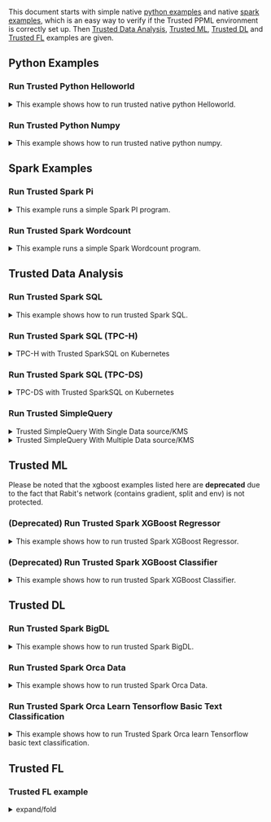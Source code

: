 This document starts with simple native [python examples](#python-examples) and native [spark examples](#spark-examples), which is an easy way to verify if the Trusted PPML environment is correctly set up. Then [Trusted Data Analysis](#trusted-data-analysis), [Trusted ML](#trusted-ml), [Trusted DL](#trusted-dl) and [Trusted FL](#trusted-fl) examples are given.

## Python Examples
### Run Trusted Python Helloworld
<details><summary>This example shows how to run trusted native python Helloworld.</summary>


Run the script to run trusted Python Helloworld:

```bash
bash work/start-scripts/start-python-helloworld-sgx.sh
```

Open another terminal and check the log:

```bash
sudo docker exec -it spark-local cat /ppml/trusted-big-data-ml/test-helloworld-sgx.log | egrep "Hello World"
```

The result should look something like this:

> Hello World
</details>

### Run Trusted Python Numpy
<details><summary>This example shows how to run trusted native python numpy.</summary>


Run the script to run trusted Python Numpy:

```bash
bash work/start-scripts/start-python-numpy-sgx.sh
```

Open another terminal and check the log:

```bash
sudo docker exec -it spark-local cat /ppml/trusted-big-data-ml/test-numpy-sgx.log | egrep "numpy.dot"
```

The result should look something like this:

>  numpy.dot: 0.034211914986371994 sec
</details>

## Spark Examples
### Run Trusted Spark Pi
<details><summary>This example runs a simple Spark PI program.</summary>


Run the script to run trusted Spark Pi:

```bash
bash work/start-scripts/start-spark-local-pi-sgx.sh
```

Open another terminal and check the log:

```bash
sudo docker exec -it spark-local cat /ppml/trusted-big-data-ml/test-pi-sgx.log | egrep "roughly"
```

The result should look something like this:

> Pi is roughly 3.146760
#### mode * 4
</details>


### Run Trusted Spark Wordcount
<details><summary>This example runs a simple Spark Wordcount program.</summary>


Run the script to run trusted Spark Wordcount:

```bash
bash work/start-scripts/start-spark-local-wordcount-sgx.sh
```

Open another terminal and check the log:

```bash
sudo docker exec -it spark-local cat /ppml/trusted-big-data-ml/test-wordcount-sgx.log | egrep "print"
```

The result should look something like this:

> print("Hello: 1
>
> print(sys.path);: 1
#### spark local & k8s
</details>

## Trusted Data Analysis
### Run Trusted Spark SQL
<details><summary>This example shows how to run trusted Spark SQL.</summary>

  
First, make sure that the paths of resource in `/ppml/trusted-big-data-ml/work/spark-2.4.6/examples/src/main/python/sql/basic.py` are the same as the paths of `people.json`  and `people.txt`.

Run the script to run trusted Spark SQL:

```bash
bash work/start-scripts/start-spark-local-sql-sgx.sh
```

Open another terminal and check the log:

```bash
sudo docker exec -it spark-local cat /ppml/trusted-big-data-ml/test-sql-basic-sgx.log | egrep "Justin"
```

The result should look something like this:

>| 19| Justin|
>
>| Justin|
>
>| Justin| 20|
>
>| 19| Justin|
>
>| 19| Justin|
>
>| 19| Justin|
>
>Name: Justin
>
>| Justin|
</details>

### Run Trusted Spark SQL (TPC-H)
<details><summary>TPC-H with Trusted SparkSQL on Kubernetes</summary>
https://bigdl.readthedocs.io/en/latest/doc/PPML/QuickStart/tpc-h_with_sparksql_on_k8s.html
</details>


### Run Trusted Spark SQL (TPC-DS)
<details><summary>TPC-DS with Trusted SparkSQL on Kubernetes</summary>
https://bigdl.readthedocs.io/en/latest/doc/PPML/QuickStart/tpc-ds_with_sparksql_on_k8s.html
</details>


### Run Trusted SimpleQuery
<details><summary>Trusted SimpleQuery With Single Data source/KMS</summary>

spark native mode
<p align="left">
  <img src="https://user-images.githubusercontent.com/61072813/174703141-63209559-05e1-4c4d-b096-6b862a9bed8a.png" alt="data lifecycle" width='250px' />
</p>

```
bash bigdl-ppml-submit.sh \
        --sgx-enabled false \
        --master local[2] \
        --driver-memory 32g \
        --driver-cores 8 \
        --executor-memory 32g \
        --executor-cores 8 \
        --num-executors 2 \
        --name simplequery \
        --verbose \
        --class com.intel.analytics.bigdl.ppml.examples.SimpleQuerySparkExample \
        --jars local://$SPARK_HOME/examples/jars/scopt_2.12-3.7.1.jar,local://$BIGDL_HOME/jars/bigdl-dllib-spark_3.1.2-2.1.0-SNAPSHOT.jar \
        local://$BIGDL_HOME/jars/bigdl-ppml-spark_3.1.2-2.1.0-SNAPSHOT.jar \
        --inputPath /ppml/trusted-big-data-ml/work/data/ppml_e2e_demo/input_data/ \
        --outputPath /ppml/trusted-big-data-ml/work/data/ppml_e2e_demo/input_data/people.csv.encrypted.decrypted1 \
        --inputPartitionNum 8 \
        --outputPartitionNum 8 \
        --inputEncryptModeValue AES/CBC/PKCS5Padding \
        --outputEncryptModeValue AES/CBC/PKCS5Padding \
        --primaryKeyPath /ppml/trusted-big-data-ml/work/data/ppml_e2e_demo/key/ehsm_encrypted_primary_key \
        --dataKeyPath /ppml/trusted-big-data-ml/work/data/ppml_e2e_demo/key/ehsm_encrypted_data_key \
        --kmsType EHSMKeyManagementService \
        --kmsServerIP kms_server_ip \
        --kmsServerPort kms_server_port \
        --ehsmAPPID appid \
        --ehsmAPIKEY apikey
```

spark native mode, sgx enabled
<p align="left">
  <img src="https://user-images.githubusercontent.com/61072813/174703165-2afc280d-6a3d-431d-9856-dd5b3659214a.png" alt="data lifecycle" width='250px' />
</p>

```
bash bigdl-ppml-submit.sh \
        --master local[2] \
        --sgx-enabled true \
        --sgx-driver-jvm-memory 12g \
        --sgx-executor-jvm-memory 12g \
        --driver-memory 32g \
        --driver-cores 8 \
        --executor-memory 32g \
        --executor-cores 8 \
        --num-executors 2 \
        --name simplequery \
        --verbose \
        --class com.intel.analytics.bigdl.ppml.examples.SimpleQuerySparkExample \
        --jars local://$SPARK_HOME/examples/jars/scopt_2.12-3.7.1.jar,local://$BIGDL_HOME/jars/bigdl-dllib-spark_3.1.2-2.1.0-SNAPSHOT.jar \
        local://$BIGDL_HOME/jars/bigdl-ppml-spark_3.1.2-2.1.0-SNAPSHOT.jar \
        --inputPath /ppml/trusted-big-data-ml/work/data/ppml_e2e_demo/input_data/ \
        --outputPath /ppml/trusted-big-data-ml/work/data/ppml_e2e_demo/input_data/people.csv.encrypted.decrypted1 \
        --inputPartitionNum 8 \
        --outputPartitionNum 8 \
        --inputEncryptModeValue AES/CBC/PKCS5Padding \
        --outputEncryptModeValue AES/CBC/PKCS5Padding \
        --primaryKeyPath /ppml/trusted-big-data-ml/work/data/ppml_e2e_demo/key/ehsm_encrypted_primary_key \
        --dataKeyPath /ppml/trusted-big-data-ml/work/data/ppml_e2e_demo/key/ehsm_encrypted_data_key \
        --kmsType EHSMKeyManagementService \
        --kmsServerIP kms_server_ip \
        --kmsServerPort kms_server_port \
        --ehsmAPPID appid \
        --ehsmAPIKEY apikey
```

k8s client mode, sgx enabled
<p align="left">
  <img src="https://user-images.githubusercontent.com/61072813/174703216-70588315-7479-4b6c-9133-095104efc07d.png" alt="data lifecycle" width='500px' />
</p>

```
bash bigdl-ppml-submit.sh \
        --master $RUNTIME_SPARK_MASTER \
        --deploy-mode client \
        --sgx-enabled true \
        --sgx-driver-jvm-memory 12g \
        --sgx-executor-jvm-memory 12g \
        --driver-memory 32g \
        --driver-cores 4 \
        --executor-memory 32g \
        --executor-cores 4 \
        --conf spark.kubernetes.container.image=$RUNTIME_K8S_SPARK_IMAGE \
        --num-executors 2 \
        --conf spark.cores.max=8 \
        --name simplequery \
        --verbose \
        --class com.intel.analytics.bigdl.ppml.examples.SimpleQuerySparkExample \
        --jars local://$SPARK_HOME/examples/jars/scopt_2.12-3.7.1.jar,local://$BIGDL_HOME/jars/bigdl-dllib-spark_3.1.2-2.1.0-SNAPSHOT.jar \
        local://$BIGDL_HOME/jars/bigdl-ppml-spark_3.1.2-2.1.0-SNAPSHOT.jar \
        --inputPath /ppml/trusted-big-data-ml/work/data/ppml_e2e_demo/input_data/ \
        --outputPath /ppml/trusted-big-data-ml/work/data/ppml_e2e_demo/input_data/people.csv.encrypted.decrypted1 \
        --inputPartitionNum 8 \
        --outputPartitionNum 8 \
        --inputEncryptModeValue AES/CBC/PKCS5Padding \
        --outputEncryptModeValue AES/CBC/PKCS5Padding \
        --primaryKeyPath /ppml/trusted-big-data-ml/work/data/ppml_e2e_demo/key/ehsm_encrypted_primary_key \
        --dataKeyPath /ppml/trusted-big-data-ml/work/data/ppml_e2e_demo/key/ehsm_encrypted_data_key \
        --kmsType EHSMKeyManagementService \
        --kmsServerIP kms_server_ip \
        --kmsServerPort kms_server_port \
        --ehsmAPPID appid \
        --ehsmAPIKEY apikey
```
  
k8s cluster mode, sgx enabled
<p align="left">
  <img src="https://user-images.githubusercontent.com/61072813/174703234-e45b8fe5-9c61-4d17-93ef-6b0c961a2f95.png" alt="data lifecycle" width='500px' />
</p>

```
bash bigdl-ppml-submit.sh \
        --master $RUNTIME_SPARK_MASTER \
        --deploy-mode cluster \
        --sgx-enabled true \
        --sgx-driver-jvm-memory 12g \
        --sgx-executor-jvm-memory 12g \
        --driver-memory 32g \
        --driver-cores 4 \
        --executor-memory 32g \
        --executor-cores 4 \
        --conf spark.kubernetes.container.image=$RUNTIME_K8S_SPARK_IMAGE \
        --num-executors 2 \
        --conf spark.cores.max=8 \
        --name simplequery \
        --verbose \
        --class com.intel.analytics.bigdl.ppml.examples.SimpleQuerySparkExample \
        --jars local://$SPARK_HOME/examples/jars/scopt_2.12-3.7.1.jar,local://$BIGDL_HOME/jars/bigdl-dllib-spark_3.1.2-2.1.0-SNAPSHOT.jar \
        local://$BIGDL_HOME/jars/bigdl-ppml-spark_3.1.2-2.1.0-SNAPSHOT.jar \
        --inputPath /ppml/trusted-big-data-ml/work/data/ppml_e2e_demo/input_data/ \
        --outputPath /ppml/trusted-big-data-ml/work/data/ppml_e2e_demo/input_data/people.csv.encrypted.decrypted1 \
        --inputPartitionNum 8 \
        --outputPartitionNum 8 \
        --inputEncryptModeValue AES/CBC/PKCS5Padding \
        --outputEncryptModeValue AES/CBC/PKCS5Padding \
        --primaryKeyPath /ppml/trusted-big-data-ml/work/data/ppml_e2e_demo/key/ehsm_encrypted_primary_key \
        --dataKeyPath /ppml/trusted-big-data-ml/work/data/ppml_e2e_demo/key/ehsm_encrypted_data_key \
        --kmsType EHSMKeyManagementService \
        --kmsServerIP kms_server_ip \
        --kmsServerPort kms_server_port \
        --ehsmAPPID appid \
        --ehsmAPIKEY apikey
```
</details>

<details><summary>Trusted SimpleQuery With Multiple Data source/KMS</summary>

If you have multiple data sources that use different keys, you can also use the `initPPMLContextMultiKMS` method to initialize PPML Context with support for multiple Key Management Systems and data sources.   

You just need to submit the configurations for the KMS and data sources in a manner similar to the following example.

For ***KMS***, you should first submit the number of kms `spark.bigdl.kms.multikms.instance`, then submit parameters for every KMS.
 - Firstly, submit `spark.bigdl.kms.multikms.instance` \
 **spark.bigdl.kms.multikms.instance**  num of your kms

 - Then, submit configurations for each individual kms, `type` and `name` should be specified for every kms. \
 **{i}** means it is a configuration for ith KMS \
 **spark.bigdl.kms.multikms.type{i}:**  KMS type of this KMS \
 **spark.bigdl.kms.multikms.name{i}:**  name of this KMS

There are also their own unique parameters to be specified for different kinds of KMS. 

 - For a simple KMS \
 **spark.bigdl.kms.multikms.simple.id{i}:**  simple KMS APPIP  \
 **spark.bigdl.kms.multikms.simple.key{i}:**  simple KMS APIKEY

 - for an EHSM KMS \
 **spark.bigdl.kms.multikms.ehs.ip{i}:**  ehsm ip \
 **spark.bigdl.kms.multikms.ehs.port{i}:**  ehsm port \
 **spark.bigdl.kms.multikms.ehs.id{i}:**  ehsm APPID \
 **spark.bigdl.kms.multikms.ehs.key{i}:**  ehsm APIKEY 

 - for an Azure KMS \
 **spark.bigdl.kms.multikms.azure.vault{i}:** azure KMS KeyVault \
 **spark.bigdl.kms.multikms.azure.clientId{i}:** azure KMS clientId


For ***data sources***, you should first submit the number of data sources `spark.bigdl.kms.datasource.instance`

 - Firstly, submit the number of data sources \
 **spark.bigdl.kms.datasource.instance** = num of your data sources

 - Then submit the configurations for each data source in turn.\
 **{i}** means it is a configuration for ith data source \
 **spark.bigdl.kms.datasource{i}.name:** name of this data source \
 **spark.bigdl.kms.datasource{i}.kms:**  KMS to be used. Should match a KMS name registered previously  \
 **spark.bigdl.kms.datasource{i}.inputpath:** input path of this data source \
 **spark.bigdl.kms.datasource{i}.outputpath:** output path of this data source \
 **spark.bigdl.kms.datasource{i}.primary:** primary key path of this data source \
 **spark.bigdl.kms.datasource{i}.data:** data key path of this data source 


local mode

![MultiKMS1](https://user-images.githubusercontent.com/108786898/210043386-34ec9aba-ed13-4c2e-95e8-3f91ea076647.png)


```bash 
export SimpleAPPID=YOUR_SIMPLE_APPID
export SimpleAPIKEY=YOUR_SIMPLE_APIKEY
export EHSMIP=YOUR_EHSM_IP
export EHSMPORT=YOUR_EHSM_PORT
export EHSMAPPID=YOUR_EHSM_APPID
export EHSMAPIKEY=YOUR_EHSM_APIKEY

bash bigdl-ppml-submit.sh \
    --master local[2] \
    --sgx-enabled false \
    --driver-memory 32g \
    --driver-cores 4 \
    --executor-memory 32g \
    --executor-cores 4 \
    --num-executors 2 \
    --conf spark.cores.max=8 \
    --name simplequeryWithMultiKMS \
    --verbose \
    --class com.intel.analytics.bigdl.ppml.examples.MultiKMSExample \
    --conf spark.network.timeout=10000000 \
    --conf spark.executor.heartbeatInterval=10000000 \
    --conf spark.bigdl.kms.multikms.instance=2 \
    --conf spark.bigdl.kms.multikms.type1=SimpleKeyManagementService \
    --conf spark.bigdl.kms.multikms.name1=simpleKMS \
    --conf spark.bigdl.kms.multikms.simple.id1=${SimpleAPPID} \
    --conf spark.bigdl.kms.multikms.simple.key1=${SimpleAPIKEY} \
    --conf spark.bigdl.kms.multikms.type2=EHSMKeyManagementService \
    --conf spark.bigdl.kms.multikms.name2=EHSM \
    --conf spark.bigdl.kms.multikms.ehs.ip2=${EHSMIP} \
    --conf spark.bigdl.kms.multikms.ehs.port2=${EHSMPORT} \
    --conf spark.bigdl.kms.multikms.ehs.id2=${EHSMAPPID} \
    --conf spark.bigdl.kms.multikms.ehs.key2=${EHSMAPIKEY} \
    --conf spark.bigdl.kms.datasource.instance=1 \
    --conf spark.bigdl.kms.datasource1.kms=simpleKMS \
    --conf spark.bigdl.kms.datasource1.inputpath=/ppml/trusted-big-data-ml/work/data/multiKMSTest/data1/input/people.csv \
    --conf spark.bigdl.kms.datasource1.outputpath=/ppml/trusted-big-data-ml/work/data/multiKMSTest/data1/output/simple_people_output.crc \
    --conf spark.bigdl.kms.datasource1.primary=/ppml/trusted-big-data-ml/work/data/multiKMSTest/data1/keys/primaryKey \
    --conf spark.bigdl.kms.datasource1.data=/ppml/trusted-big-data-ml/work/data/multiKMSTest/data1/keys/dataKey \
    --conf spark.bigdl.kms.datasource1.inputEncryptMode=AES/CBC/PKCS5Padding \
    --conf spark.bigdl.kms.datasource1.outputEncryptMode=AES/CBC/PKCS5Padding \
    --conf spark.bigdl.kms.datasource2.kms=EHSM \
    --conf spark.bigdl.kms.datasource2.inputpath=/ppml/trusted-big-data-ml/work/data/multiKMSTest/data2/input/people.csv \
    --conf spark.bigdl.kms.datasource2.outputpath=/ppml/trusted-big-data-ml/work/data/multiKMSTest/data2/output/ehsm_people_output.crc \
    --conf spark.bigdl.kms.datasource2.primary=/ppml/trusted-big-data-ml/work/data/multiKMSTest/data2/keys/ehsm/encrypted_primary_key \
    --conf spark.bigdl.kms.datasource2.data=/ppml/trusted-big-data-ml/work/data/multiKMSTest/data2/keys/ehsm/encrypted_data_key \
    --conf spark.bigdl.kms.datasource2.inputEncryptMode=AES/CBC/PKCS5Padding \
    --conf spark.bigdl.kms.datasource2.outputEncryptMode=AES/CBC/PKCS5Padding \
    --verbose \
    --jars  /ppml/trusted-big-data-ml/bigdl-ppml-spark_3.1.3-2.2.0-SNAPSHOT-jar-with-dependencies.jar,local:///ppml/trusted-big-data-ml/bigdl-ppml-spark_3.1.3-2.2.0-SNAPSHOT-jar-with-dependencies.jar \
    /ppml/trusted-big-data-ml/bigdl-ppml-spark_3.1.3-2.2.0-SNAPSHOT-jar-with-dependencies.jar 
```

k8s cluster mode

```bash
export SimpleAPPID=YOUR_SIMPLE_APPID
export SimpleAPIKEY=YOUR_SIMPLE_APIKEY
export EHSMIP=YOUR_EHSM_IP
export EHSMPORT=YOUR_EHSM_PORT
export EHSMAPPID=YOUR_EHSM_APPID
export EHSMAPIKEY=YOUR_EHSM_APIKEY
export CONTAINER=YOUR_CONTAINER
export UPLOADPATH=YOUR_UPLOAD_PATH
  
bash bigdl-ppml-submit.sh \
    --master $RUNTIME_SPARK_MASTER \
    --deploy-mode cluster \
    --driver-memory 32g \
    --driver-cores 4 \
    --executor-memory 32g \
    --executor-cores 4 \
    --conf spark.kubernetes.container.image=${CONTAINER} \
    --sgx-enabled false \
    --num-executors 2 \
    --conf spark.cores.max=8 \
    --name simplequeryWithMultiKMS \
    --verbose \
    --conf spark.kubernetes.file.upload.path=${UPLOADPATH} \
    --class com.intel.analytics.bigdl.ppml.examples.MultiKMSExample \
    --conf spark.network.timeout=10000000 \
    --conf spark.executor.heartbeatInterval=10000000 \
    --conf spark.bigdl.kms.multikms.instance=2 \
    --conf spark.bigdl.kms.multikms.type1=SimpleKeyManagementService \
    --conf spark.bigdl.kms.multikms.name1=simpleKMS \
    --conf spark.bigdl.kms.multikms.simple.id1=${SimpleAPPID} \
    --conf spark.bigdl.kms.multikms.simple.key1=${SimpleAPIKEY} \
    --conf spark.bigdl.kms.multikms.type2=EHSMKeyManagementService \
    --conf spark.bigdl.kms.multikms.name2=EHSM \
    --conf spark.bigdl.kms.multikms.ehs.ip2=${EHSMIP} \
    --conf spark.bigdl.kms.multikms.ehs.port2=${EHSMPORT} \
    --conf spark.bigdl.kms.multikms.ehs.id2=${EHSMAPPID} \
    --conf spark.bigdl.kms.multikms.ehs.key2=${EHSMAPIKEY} \
    --conf spark.bigdl.kms.datasource.instance=1 \
    --conf spark.bigdl.kms.datasource1.kms=simpleKMS \
    --conf spark.bigdl.kms.datasource1.inputpath=/ppml/trusted-big-data-ml/work/data/multiKMSTest/data1/input/people.csv \
    --conf spark.bigdl.kms.datasource1.outputpath=/ppml/trusted-big-data-ml/work/data/multiKMSTest/data1/output/simple_people_output.crc \
    --conf spark.bigdl.kms.datasource1.primary=/ppml/trusted-big-data-ml/work/data/multiKMSTest/data1/keys/primaryKey \
    --conf spark.bigdl.kms.datasource1.data=/ppml/trusted-big-data-ml/work/data/multiKMSTest/data1/keys/dataKey \
    --conf spark.bigdl.kms.datasource1.inputEncryptMode=AES/CBC/PKCS5Padding \
    --conf spark.bigdl.kms.datasource1.outputEncryptMode=AES/CBC/PKCS5Padding \
    --conf spark.bigdl.kms.datasource2.kms=EHSM \
    --conf spark.bigdl.kms.datasource2.inputpath=/ppml/trusted-big-data-ml/work/data/multiKMSTest/data2/input/people.csv \
    --conf spark.bigdl.kms.datasource2.outputpath=/ppml/trusted-big-data-ml/work/data/multiKMSTest/data2/output/ehsm_people_output.crc \
    --conf spark.bigdl.kms.datasource2.primary=/ppml/trusted-big-data-ml/work/data/multiKMSTest/data2/keys/ehsm/encrypted_primary_key \
    --conf spark.bigdl.kms.datasource2.data=/ppml/trusted-big-data-ml/work/data/multiKMSTest/data2/keys/ehsm/encrypted_data_key \
    --conf spark.bigdl.kms.datasource2.inputEncryptMode=AES/CBC/PKCS5Padding \
    --conf spark.bigdl.kms.datasource2.outputEncryptMode=AES/CBC/PKCS5Padding \
    --verbose \
    --jars  /ppml/trusted-big-data-ml/bigdl-ppml-spark_3.1.3-2.2.0-SNAPSHOT-jar-with-dependencies.jar,local:///ppml/trusted-big-data-ml/bigdl-ppml-spark_3.1.3-2.2.0-SNAPSHOT-jar-with-dependencies.jar \
    /ppml/trusted-big-data-ml/bigdl-ppml-spark_3.1.3-2.2.0-SNAPSHOT-jar-with-dependencies.jar \
    com.intel.analytics.bigdl.ppml.examples.MultiKMSExample
```
</details>



## Trusted ML 

Please be noted that the xgboost examples listed here are **deprecated** due to the fact that Rabit's network (contains gradient, split and env) is not protected.

### (Deprecated) Run Trusted Spark XGBoost Regressor
<details><summary>This example shows how to run trusted Spark XGBoost Regressor.</summary>


First, make sure that `Boston_Housing.csv` is under `work/data` directory or the same path in the `start-spark-local-xgboost-regressor-sgx.sh`.

Run the script to run trusted Spark XGBoost Regressor and it would take some time to show the final results:

```bash
bash work/start-scripts/start-spark-local-xgboost-regressor-sgx.sh
```

Open another terminal and check the log:

```bash
sudo docker exec -it spark-local cat /ppml/trusted-big-data-ml/test-bigdl-xgboost-regressor-sgx.log | egrep "prediction" -A19
```

The result should look something like this:

> | features|label| prediction|
>
> +--------------------+-----+------------------+
>
> |[41.5292,0.0,18.1...| 8.5| 8.51994514465332|
>
> |[67.9208,0.0,18.1...| 5.0| 5.720333099365234|
>
> |[20.7162,0.0,18.1...| 11.9|10.601168632507324|
>
> |[11.9511,0.0,18.1...| 27.9| 26.19390106201172|
>
> |[7.40389,0.0,18.1...| 17.2|16.112293243408203|
>
> |[14.4383,0.0,18.1...| 27.5|25.952226638793945|
>
> |[51.1358,0.0,18.1...| 15.0| 14.67484188079834|
>
> |[14.0507,0.0,18.1...| 17.2|16.112293243408203|
>
> |[18.811,0.0,18.1,...| 17.9| 17.42863655090332|
>
> |[28.6558,0.0,18.1...| 16.3| 16.0191593170166|
>
> |[45.7461,0.0,18.1...| 7.0| 5.300708770751953|
>
> |[18.0846,0.0,18.1...| 7.2| 6.346951007843018|
>
> |[10.8342,0.0,18.1...| 7.5| 6.571983814239502|
>
> |[25.9406,0.0,18.1...| 10.4|10.235769271850586|
>
> |[73.5341,0.0,18.1...| 8.8| 8.460335731506348|
>
> |[11.8123,0.0,18.1...| 8.4| 9.193297386169434|
>
> |[11.0874,0.0,18.1...| 16.7|16.174896240234375|
>
> |[7.02259,0.0,18.1...| 14.2| 13.38729190826416|
</details>
  
### (Deprecated) Run Trusted Spark XGBoost Classifier
<details><summary>This example shows how to run trusted Spark XGBoost Classifier.</summary>


Before running the example, download the sample dataset from [pima-indians-diabetes](https://raw.githubusercontent.com/jbrownlee/Datasets/master/pima-indians-diabetes.data.csv) dataset. After downloading the dataset, make sure that `pima-indians-diabetes.data.csv` is under `work/data` directory or the same path in the `start-spark-local-xgboost-classifier-sgx.sh`. Replace `path_of_pima_indians_diabetes_csv` with your path of `pima-indians-diabetes.data.csv`.

Run the script to run trusted Spark XGBoost Classifier and it would take some time to show the final results:

```bash
bash start-spark-local-xgboost-classifier-sgx.sh
```

Open another terminal and check the log:

```bash
sudo docker exec -it spark-local cat /ppml/trusted-big-data-ml/test-xgboost-classifier-sgx.log | egrep "prediction" -A7
```

The result should look something like this:

> | f1|  f2| f3| f4|  f5| f6|  f7| f8|label|    rawPrediction|     probability|prediction|
>
> +----+-----+----+----+-----+----+-----+----+-----+--------------------+--------------------+----------+
>
> |11.0|138.0|74.0|26.0|144.0|36.1|0.557|50.0| 1.0|[-0.8209581375122...|[0.17904186248779...|    1.0|
>
> | 3.0|106.0|72.0| 0.0| 0.0|25.8|0.207|27.0| 0.0|[-0.0427864193916...|[0.95721358060836...|    0.0|
>
> | 6.0|117.0|96.0| 0.0| 0.0|28.7|0.157|30.0| 0.0|[-0.2336160838603...|[0.76638391613960...|    0.0|
>
> | 2.0| 68.0|62.0|13.0| 15.0|20.1|0.257|23.0| 0.0|[-0.0315906107425...|[0.96840938925743...|    0.0|
>
> | 9.0|112.0|82.0|24.0| 0.0|28.2|1.282|50.0| 1.0|[-0.7087597250938...|[0.29124027490615...|    1.0|
>
> | 0.0|119.0| 0.0| 0.0| 0.0|32.4|0.141|24.0| 1.0|[-0.4473398327827...|[0.55266016721725...|    0.0|
</details>

## Trusted DL
### Run Trusted Spark BigDL
<details><summary>This example shows how to run trusted Spark BigDL.</summary>


Run the script to run trusted Spark BigDL and it would take some time to show the final results:

```bash
bash work/start-scripts/start-spark-local-bigdl-sgx.sh
```

Open another terminal and check the log:

```bash
sudo docker exec -it spark-local cat /ppml/trusted-big-data-ml/test-bigdl-lenet-sgx.log | egrep "Accuracy"
```

The result should look something like this:

> creating: createTop1Accuracy
>
> 2021-06-18 01:39:45 INFO DistriOptimizer$:180 - [Epoch 1 60032/60000][Iteration 469][Wall Clock 457.926565s] Top1Accuracy is Accuracy(correct: 9488, count: 10000, accuracy: 0.9488)
>
> 2021-06-18 01:46:20 INFO DistriOptimizer$:180 - [Epoch 2 60032/60000][Iteration 938][Wall Clock 845.747782s] Top1Accuracy is Accuracy(correct: 9696, count: 10000, accuracy: 0.9696)
</details>

### Run Trusted Spark Orca Data
<details><summary>This example shows how to run trusted Spark Orca Data.</summary>


Before running the example, download the NYC Taxi dataset in Numenta Anomaly Benchmark from [here](https://raw.githubusercontent.com/numenta/NAB/master/data/realKnownCause/nyc_taxi.csv) for demo. After downloading the dataset, make sure that `nyc_taxi.csv` is under `work/data` directory or the same path in the `start-spark-local-orca-data-sgx.sh`. Replace  `path_of_nyc_taxi_csv` with your path of `nyc_taxi.csv` in the script.

Run the script to run trusted Spark Orca Data and it would take some time to show the final results:

```bash
bash start-spark-local-orca-data-sgx.sh
```

Open another terminal and check the log:

```bash
sudo docker exec -it spark-local cat /ppml/trusted-big-data-ml/test-orca-data-sgx.log | egrep -a "INFO data|Stopping" -A10
```

The result should contain the content look like this:

>INFO data collected: [        timestamp value
>
>0   2014-07-01 00:00:00 10844
>
>1   2014-07-01 00:30:00  8127
>
>2   2014-07-01 01:00:00  6210
>
>3   2014-07-01 01:30:00  4656
>
>4   2014-07-01 02:00:00  3820
>
>...          ...  ...
>
>10315 2015-01-31 21:30:00 24670
>
>10316 2015-01-31 22:00:00 25721
>
>10317 2015-01-31 22:30:00 27309
>
>10318 2015-01-31 23:00:00 26591
>
>\--
>
>INFO data2 collected: [        timestamp value      datetime hours awake
>
>0  2014-07-01 00:00:00 10844 2014-07-01 00:00:00   0   1
>
>1  2014-07-01 00:30:00  8127 2014-07-01 00:30:00   0   1
>
>2  2014-07-01 03:00:00  2369 2014-07-01 03:00:00   3   0
>
>3  2014-07-01 04:30:00  2158 2014-07-01 04:30:00   4   0
>
>4  2014-07-01 05:00:00  2515 2014-07-01 05:00:00   5   0
>
>...         ...  ...         ...  ...  ...
>
>5215 2015-01-31 17:30:00 23595 2015-01-31 17:30:00   17   1
>
>5216 2015-01-31 18:30:00 27286 2015-01-31 18:30:00   18   1
>
>5217 2015-01-31 19:00:00 28804 2015-01-31 19:00:00   19   1
>
>5218 2015-01-31 19:30:00 27773 2015-01-31 19:30:00   19   1
>
>\--
>
>Stopping orca context
</details>

### Run Trusted Spark Orca Learn Tensorflow Basic Text Classification
<details><summary>This example shows how to run Trusted Spark Orca learn Tensorflow basic text classification.</summary>


Run the script to run Trusted Spark Orca learn Tensorflow basic text classification and it would take some time to show the final results. To run this example in standalone mode, replace `-e SGX_MEM_SIZE=32G \` with `-e SGX_MEM_SIZE=64G \` in `start-distributed-spark-driver.sh`

```bash
bash start-spark-local-orca-tf-text.sh
```

Open another terminal and check the log:

```bash
sudo docker exec -it spark-local cat test-orca-tf-text.log | egrep "results"
```

The result should be similar to:

>INFO results: {'loss': 0.6932533979415894, 'acc Top1Accuracy': 0.7544000148773193}
</details>

## Trusted FL
### Trusted FL example
<details><summary>expand/fold</summary>
content
</details>
